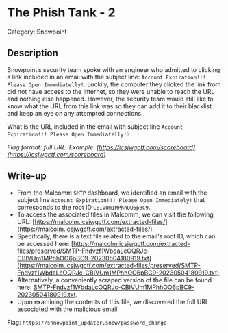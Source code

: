 # The Phish Tank - 2
Category: Snowpoint

## Description
Snowpoint’s security team spoke with an engineer who admitted to clicking a link included in an email with the subject line: `Account Expiration!!! Please Open Immediatelly!`. Luckily, the computer they clicked the link from did not have access to the Internet, so they were unable to reach the URL and nothing else happened. However, the security team would still like to know what the URL from this link was so they can add it to their blacklist and keep an eye on any attempted connections.

What is the URL included in the email with subject line `Account Expiration!!! Please Open Immediatelly!`?

*Flag format: full URL. Example: [https://icsjwgctf.com/scoreboard](https://icsjwgctf.com/scoreboard)*

## Write-up
- From the Malcomm `SMTP` dashboard, we identified an email with the subject line `Account Expiration!!! Please Open Immediately!` that corresponds to the root ID `CBIVUm1MPhhOO6pBC9`.
- To access the associated files in Malcomm, we can visit the following URL: [https://malcolm.icsjwgctf.com/extracted-files/](https://malcolm.icsjwgctf.com/extracted-files/).
- Specifically, there is a text file related to the email's root ID, which can be accessed here: [https://malcolm.icsjwgctf.com/extracted-files/preserved/SMTP-Fndvzf1WbdaLcOQRJc-CBIVUm1MPhhOO6pBC9-20230504180919.txt](https://malcolm.icsjwgctf.com/extracted-files/preserved/SMTP-Fndvzf1WbdaLcOQRJc-CBIVUm1MPhhOO6pBC9-20230504180919.txt).
- Alternatively, a conveniently scraped version of the file can be found here: [SMTP-Fndvzf1WbdaLcOQRJc-CBIVUm1MPhhOO6pBC9-20230504180919.txt](solution/SMTP-Fndvzf1WbdaLcOQRJc-CBIVUm1MPhhOO6pBC9-20230504180919.txt).
- Upon examining the contents of this file, we discovered the full URL associated with the malicious email.

Flag: `https://snnowpoint_updater.snow/password_change`
